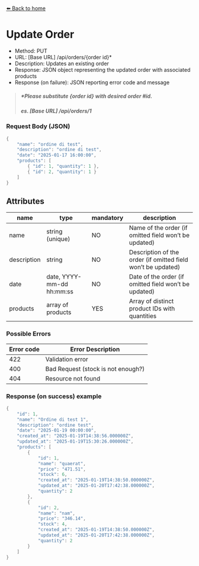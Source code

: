 [⬅️ Back to home](../README.md)

# Update Order
- Method: PUT
- URL: [Base URL] /api/orders/{order id}*
- Description: Updates an existing order
- Response: JSON object representing the updated order with associated products
- Response (on failure): JSON reporting error code and message

> ##### *Please substitute {order id} with desired order #id. 
> ##### es. [Base URL] /api/orders/1

### Request Body (JSON)
```java
{
    "name": "ordine di test",
    "description": "ordine di test",
    "date": "2025-01-17 16:00:00",
    "products": [
        { "id": 1, "quantity": 1 },
        { "id": 2, "quantity": 1 }
    ]
}

```

## Attributes

|name|type|mandatory|description|
|---|---|---|---|
|name| string (unique)| NO| Name of the order (if omitted field won’t be updated)|
|description| string| NO| Description of the order (if omitted field won’t be updated)|
|date| date, YYYY-mm-dd hh:mm:ss| NO| Date of the order (if omitted field won’t be updated)|
|products| array of products| YES| Array of distinct product IDs with quantities|


### Possible Errors
|Error code|Error Description|
|---|---|
|422| Validation error|
|400| Bad Request (stock is not enough?)|
|404| Resource not found|

### Response (on success) example
```java
{
    "id": 1,
    "name": "Ordine di test 1",
    "description": "ordine test",
    "date": "2025-01-19 00:00:00",
    "created_at": "2025-01-19T14:38:56.000000Z",
    "updated_at": "2025-01-19T15:30:26.000000Z",
    "products": [
        {
            "id": 1,
            "name": "quaerat",
            "price": "471.51",
            "stock": 6,
            "created_at": "2025-01-19T14:38:50.000000Z",
            "updated_at": "2025-01-20T17:42:38.000000Z",
            "quantity": 2
        },
        {
            "id": 2,
            "name": "nam",
            "price": "346.14",
            "stock": 4,
            "created_at": "2025-01-19T14:38:50.000000Z",
            "updated_at": "2025-01-20T17:42:38.000000Z",
            "quantity": 2
        }
    ]
}

```
